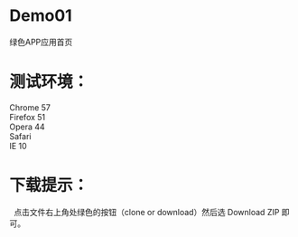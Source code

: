# Demo01
<samll>绿色APP应用首页</samll>

# 测试环境：

   Chrome 57<br>
   Firefox 51<br>
   Opera 44<br>
   Safari<br>
   IE 10<br>

# 下载提示：
   点击文件右上角处绿色的按钮（clone or download）然后选 Download ZIP 即可。
